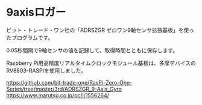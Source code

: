 # 9axisロガー
ビット・トレード・ワン社の「ADRSZGR ゼロワン9軸センサ拡張基板」を使ったプログラムです。

0.05秒間隔で9軸センサの値を記録して、取得時間とともに保存します。

Raspberry Pi用高精度リアルタイムクロックモジュール基板は、多摩デバイスのRV8803-RASPIを使用しました。

https://github.com/bit-trade-one/RasPi-Zero-One-Series/tree/master/3rd/ADRSZGR_9-Axis_Gyro
https://www.marutsu.co.jp/pc/i/1556264/

